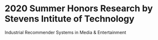 # 2020 Summer Honors Research by Stevens Intitute of Technology 
Industrial Recommender Systems in Media & Entertainment
